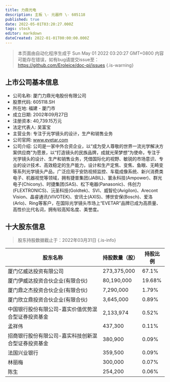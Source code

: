 ```yaml
---
title: 力鼎光电
description: 主板 \- 元器件 \- 605118
published: true
date: 2022-05-01T03:20:27.000Z
tags: stock
editor: markdown
dateCreated: 2022-01-01T00:00:00.000Z
---
```


> 本页面由自动化程序生成于 Sun May 01 2022 03:20:27 GMT+0800
> 内容可能存在错误，如有bug请提交issue至：https://github.com/Eroleice/doc-pi/issues
{.is-warning}

## 上市公司基本信息
- 公司名称: 厦门力鼎光电股份有限公司
- 股票代码: 605118.SH
- 所在地: 福建 - 厦门市
- 成立日期: 2002年09月27日
- 注册资本: 40,739.15万元
- 法定代表人: 吴富宝
- 主营业务: 专注于光学镜头的设计，生产和销售业务
- 公司官网: www.evetar.com
- 公司介绍: 公司是一家中外合资企业，以“成为受人尊敬的世界一流光学解决方案供应商”为愿景，以“打造镜头的民族品牌，成就光荣梦想”为使命，专注于光学镜头的设计、生产和销售业务，凭借国际化的视野、敏锐的市场意识、专业的设计技术、高效稳定的生产能力，设计和生产定焦、变焦、鱼眼、无畸变等系列光学镜头产品，广泛应用于安防视频监控、车载成像系统、新兴消费类电子、机器视觉等领域，拥有捷普集团(JABIL)、寰永科技(Ampower)、群光电子(Chicony)、时捷集团(SAS)、松下电器(Panasonic)、伟创力(FLEXTRONICS)、沅圣科技(Goldtek)、SVI、威智伦(Avigilon)、Arecont Vision、晶睿通讯(VIVOTEK)、安讯士(AXIS)、博世安保(Bosch)、爱洛(Arlo)、Ring等客户，在国际光学镜头市场上“EVETAR”品牌已成为高质量、高性价比代名词，拥有较高知名度、美誉度。


## 十大股东信息
> 股东持股数据截止于：2022年03月31日
{.is-info}

| 股东名称 | 持股数量（股） | 持股比例 |
| --- | --- | --- |
| 厦门亿威达投资有限公司 | 273,375,000 | 67.1% |
| 厦门伊威达投资合伙企业(有限合伙) | 80,190,000 | 19.68% |
| 厦门鼎之杰投资合伙企业(有限合伙) | 7,290,000 | 1.79% |
| 厦门欣立鼎投资合伙企业(有限合伙) | 3,645,000 | 0.89% |
| 中国银行股份有限公司-嘉实价值优势混合型证券投资基金 | 2,133,974 | 0.52% |
| 孟祥伟 | 437,300 | 0.11% |
| 招商银行股份有限公司-嘉实科技创新混合型证券投资基金 | 380,900 | 0.09% |
| 法国兴业银行 | 359,500 | 0.09% |
| 林丽梅 | 300,000 | 0.07% |
| 陈生 | 254,200 | 0.06% |




